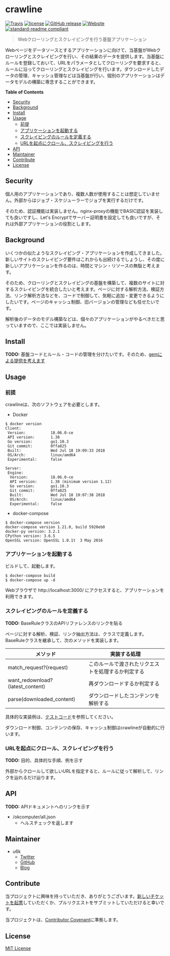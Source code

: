# crawline

[![Travis](https://img.shields.io/travis/u6k/crawline.svg)](https://travis-ci.org/u6k/crawline)
[![license](https://img.shields.io/github/license/u6k/crawline.svg)](https://github.com/u6k/crawline/blob/master/LICENSE)
[![GitHub release](https://img.shields.io/github/release/u6k/crawline.svg)](https://github.com/u6k/crawline/releases)
[![Website](https://img.shields.io/website-up-down-green-red/https/redmine.u6k.me%2Fprojects%2Fcrawline.svg?label=u6k.Redmine)](https://redmine.u6k.me/projects/crawline)
[![standard-readme compliant](https://img.shields.io/badge/readme%20style-standard-brightgreen.svg?style=flat-square)](https://github.com/RichardLitt/standard-readme)

> Webクローリングとスクレイピングを行う基盤アプリケーション

Webページをデータソースとするアプリケーションに向けて、当基盤がWebクローリングとスクレイピングを行い、その結果のデータを提供します。当基盤にルールを登録しておいて、URLをパラメータとしてクローリングを要求すると、ルールに沿ってクローリングとスクレイピングを行います。ダウンロードしたデータの管理、キャッシュ管理などは当基盤が行い、個別のアプリケーションはデータモデルの構築に専念することができます。

__Table of Contents__

<!-- TOC depthFrom:2 -->

- [Security](#security)
- [Background](#background)
- [Install](#install)
- [Usage](#usage)
  - [前提](#前提)
  - [アプリケーションを起動する](#アプリケーションを起動する)
  - [スクレイピングのルールを定義する](#スクレイピングのルールを定義する)
  - [URLを起点にクロール、スクレイピングを行う](#urlを起点にクロールスクレイピングを行う)
- [API](#api)
- [Maintainer](#maintainer)
- [Contribute](#contribute)
- [License](#license)

<!-- /TOC -->

## Security

個人用のアプリケーションであり、複数人数が使用することは想定していません。外部からはジョブ・スケジューラーでジョブを実行するだけです。

そのため、認証機能は実装しません。nginx-proxyの機能でBASIC認証を実装しても良いですし、Let's Encryptでサーバー証明書を設定しても良いですが、それは外部アプリケーションの役割とします。

## Background

いくつかの似たようなスクレイピング・アプリケーションを作成してきました。新しいサイトのスクレイピング要件はこれからも出続けるでしょうし、その度に新しいアプリケーションを作るのは、時間とマシン・リソースの無駄と考えます。

そのため、クローリングとスクレイピングの基盤を構築して、複数のサイトに対するスクレイピングを統合したいと考えます。ページに対する解析方法、検証方法、リンク解析方法などを、コードで制御して、気軽に追加・変更できるようにしたいです。ページのキャッシュ制御、旧バージョンの管理なども任せたいです。

解析後のデータのモデル構築などは、個々のアプリケーションがやるべきだと思っていますので、ここでは実装しません。

## Install

__TODO:__ 基盤コードとルール・コードの管理を分けたいです。そのため、[gemによる提供を考えます](https://redmine.u6k.me/issues/6560)

## Usage

### 前提

crawlineは、次のソフトウェアを必要とします。

- Docker

```
$ docker version
Client:
 Version:           18.06.0-ce
 API version:       1.38
 Go version:        go1.10.3
 Git commit:        0ffa825
 Built:             Wed Jul 18 19:09:33 2018
 OS/Arch:           linux/amd64
 Experimental:      false

Server:
 Engine:
  Version:          18.06.0-ce
  API version:      1.38 (minimum version 1.12)
  Go version:       go1.10.3
  Git commit:       0ffa825
  Built:            Wed Jul 18 19:07:38 2018
  OS/Arch:          linux/amd64
  Experimental:     false
```

- docker-compose

```
$ docker-compose version
docker-compose version 1.21.0, build 5920eb0
docker-py version: 3.2.1
CPython version: 3.6.5
OpenSSL version: OpenSSL 1.0.1t  3 May 2016
```

### アプリケーションを起動する

ビルドして、起動します。

```
$ docker-compose build
$ docker-compose up -d
```

Webブラウザで http://localhost:3000/ にアクセスすると、アプリケーションを利用できます。

### スクレイピングのルールを定義する

__TODO:__ BaseRuleクラスのAPIリファレンスのリンクを貼る

ページに対する解析、検証、リンク抽出方法は、クラスで定義します。BaseRuleクラスを継承して、次のメソッドを実装します。

|メソッド|実装する処理|
|---|---|
|match_request?(request)|このルールで渡されたリクエストを処理するか判定する|
|want_redownload?(latest_content)|再ダウンロードするか判定する|
|parse(downloaded_content)|ダウンロードしたコンテンツを解析する|

具体的な実装例は、[テストコード](https://github.com/u6k/crawline/blob/master/test/models/concerns/rule_for_test.rb)を参照してください。

ダウンロード制御、コンテンツの保存、キャッシュ制御はcrawlineが自動的に行います。

### URLを起点にクロール、スクレイピングを行う

__TODO:__ 目的、具体的な手順、例を示す

外部からクロールして欲しいURLを指定すると、ルールに従って解析して、リンクを辿れるだけ辿ります。

## API

__TODO:__ APIドキュメントへのリンクを示す

- /okcomputer/all.json
  - ヘルスチェックを返します

## Maintainer

- u6k
  - [Twitter](https://twitter.com/u6k_yu1)
  - [GitHub](https://github.com/u6k)
  - [Blog](https://blog.u6k.me/)

## Contribute

当プロジェクトに興味を持っていただき、ありがとうございます。[新しいチケットを起票](https://redmine.u6k.me/projects/crawline/issues/new)していただくか、プルリクエストをサブミットしていただけると幸いです。

当プロジェクトは、[Contributor Covenant](https://www.contributor-covenant.org/version/1/4/code-of-conduct)に準拠します。

## License

[MIT License](https://github.com/u6k/crawline/blob/master/LICENSE)
